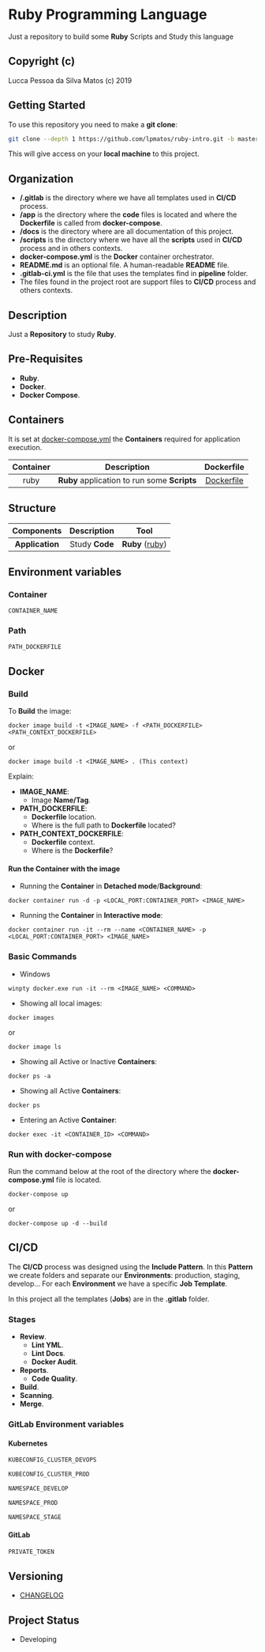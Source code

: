 Ruby Programming Language
============

Just a repository to build some **Ruby** Scripts and Study this language

## Copyright (c)

Lucca Pessoa da Silva Matos (c) 2019

## Getting Started

To use this repository you need to make a **git clone**:

```bash
git clone --depth 1 https://github.com/lpmatos/ruby-intro.git -b master
```

This will give access on your **local machine** to this project.

## Organization

* **/.gitlab** is the directory where we have all templates used in **CI/CD** process.
* **/app** is the directory where the **code** files is located and where the **Dockerfile** is called from **docker-compose**.
* **/docs** is the directory where are all documentation of this project.
* **/scripts** is the directory where we have all the **scripts** used in **CI/CD** process and in others contexts.
* **docker-compose.yml** is the **Docker** container orchestrator.
* **README.md** is an optional file. A human-readable **README** file.
* **.gitlab-ci.yml** is the file that uses the templates find in **pipeline** folder.
* The files found in the project root are support files to **CI/CD** process and others contexts.

## Description

Just a **Repository** to study **Ruby**.

## Pre-Requisites

* **Ruby**.
* **Docker**.
* **Docker Compose**.

## Containers

It is set at [docker-compose.yml](docker-compose.yml) the **Containers** required for application execution.

**Container** | **Description** | **Dockerfile**
:---: | :---: | :---:
ruby  |  **Ruby** application to run some **Scripts** |  [Dockerfile](app/Dockerfile)

## Structure

**Components** | **Description** | **Tool**
:---: | :---: | :---:
**Application** | Study **Code** | **Ruby** ([ruby](https://www.ruby-lang.org/pt/))

## Environment variables

### Container

```
CONTAINER_NAME
```

### Path

```
PATH_DOCKERFILE
```

## Docker

### Build

To **Build** the image:

```
docker image build -t <IMAGE_NAME> -f <PATH_DOCKERFILE> <PATH_CONTEXT_DOCKERFILE>
```

or

```
docker image build -t <IMAGE_NAME> . (This context)
```

Explain:

* **IMAGE_NAME**:
    * Image **Name/Tag**.
* **PATH_DOCKERFILE**:
    * **Dockerfile** location.
    * Where is the full path to **Dockerfile** located?
* **PATH_CONTEXT_DOCKERFILE**:
    * **Dockerfile** context.
    * Where is the **Dockerfile**?

#### Run the Container with the image

* Running the **Container** in **Detached mode**/**Background**:

```
docker container run -d -p <LOCAL_PORT:CONTAINER_PORT> <IMAGE_NAME>
```

* Running the **Container** in **Interactive mode**:

```
docker container run -it --rm --name <CONTAINER_NAME> -p <LOCAL_PORT:CONTAINER_PORT> <IMAGE_NAME>
```

### Basic Commands

* Windows

```
winpty docker.exe run -it --rm <IMAGE_NAME> <COMMAND>
```

* Showing all local images:

```
docker images
```

or

```
docker image ls
```

* Showing all Active or Inactive **Containers**:

```
docker ps -a
```

* Showing all Active **Containers**:

```
docker ps
```

* Entering an Active **Container**:

```
docker exec -it <CONTAINER_ID> <COMMAND>
```

### Run with docker-compose

Run the command below at the root of the directory where the **docker-compose.yml** file is located.

```
docker-compose up
```

or

```
docker-compose up -d --build
```

## CI/CD

The **CI/CD** process was designed using the **Include Pattern**. In this **Pattern** we create folders and separate our **Environments**: production, staging, develop... For each **Environment** we have a specific **Job Template**.

In this project all the templates (**Jobs**) are in the **.gitlab** folder.

### Stages

* **Review**.
    * **Lint YML**.
    * **Lint Docs**.
    * **Docker Audit**.
* **Reports**.
    * **Code Quality**.
* **Build**.
* **Scanning**.
* **Merge**.

### GitLab Environment variables

#### Kubernetes

```bash
KUBECONFIG_CLUSTER_DEVOPS
```

```bash
KUBECONFIG_CLUSTER_PROD
```

```bash
NAMESPACE_DEVELOP
```

```bash
NAMESPACE_PROD
```

```bash
NAMESPACE_STAGE
```

#### GitLab

```bash
PRIVATE_TOKEN
```

## Versioning

- [CHANGELOG](CHANGELOG.md)

## Project Status

* Developing
